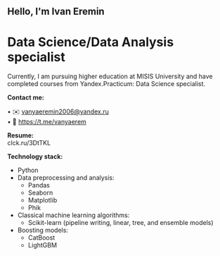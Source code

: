 ## Hello, I'm Ivan Eremin




# Data Science/Data Analysis specialist

Currently, I am pursuing higher education at MISIS University and have completed courses from Yandex.Practicum: Data Science specialist.

**Contact me:**

• ✉️ vanyaeremin2006@yandex.ru\
• 💬 https://t.me/vanyaerem

**Resume:**\
clck.ru/3DtTKL

**Technology stack:**

- Python
- Data preprocessing and analysis:
  - Pandas
  - Seaborn
  - Matplotlib
  - Phik
- Classical machine learning algorithms:
  - Scikit-learn (pipeline writing, linear, tree, and ensemble models)
- Boosting models:
  - CatBoost
  - LightGBM
